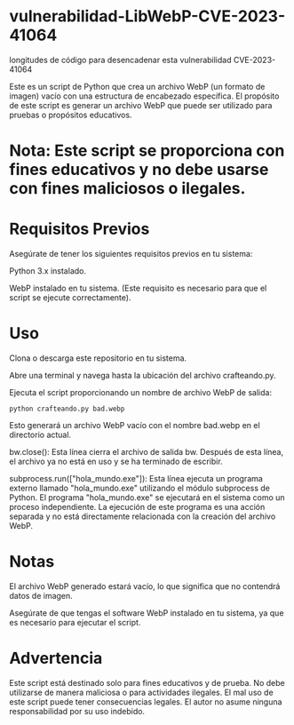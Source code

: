 # vulnerabilidad-LibWebP-CVE-2023-41064
longitudes de código para desencadenar esta vulnerabilidad CVE-2023-41064

Este es un script de Python que crea un archivo WebP (un formato de imagen) vacío con una estructura de encabezado específica. El propósito de este script es generar un archivo WebP que puede ser utilizado para pruebas o propósitos educativos.

# Nota: Este script se proporciona con fines educativos y no debe usarse con fines maliciosos o ilegales.

# Requisitos Previos

Asegúrate de tener los siguientes requisitos previos en tu sistema:

Python 3.x instalado.

WebP instalado en tu sistema. (Este requisito es necesario para que el script se ejecute correctamente).

# Uso

Clona o descarga este repositorio en tu sistema.

Abre una terminal y navega hasta la ubicación del archivo crafteando.py.

Ejecuta el script proporcionando un nombre de archivo WebP de salida:

  

    python crafteando.py bad.webp

Esto generará un archivo WebP vacío con el nombre bad.webp en el directorio actual.

bw.close(): Esta línea cierra el archivo de salida bw. Después de esta línea, el archivo ya no está en uso y se ha terminado de escribir.

subprocess.run(["hola_mundo.exe"]): Esta línea ejecuta un programa externo llamado "hola_mundo.exe" utilizando el módulo subprocess de Python. El programa "hola_mundo.exe" se ejecutará en el sistema como un proceso independiente. La ejecución de este programa es una acción separada y no está directamente relacionada con la creación del archivo WebP.

# Notas

El archivo WebP generado estará vacío, lo que significa que no contendrá datos de imagen.

Asegúrate de que tengas el software WebP instalado en tu sistema, ya que es necesario para ejecutar el script.

# Advertencia

Este script está destinado solo para fines educativos y de prueba. No debe utilizarse de manera maliciosa o para actividades ilegales. El mal uso de este script puede tener consecuencias legales. El autor no asume ninguna responsabilidad por su uso indebido.
